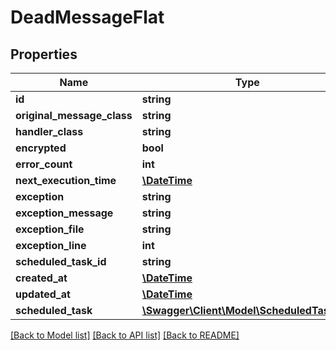 # DeadMessageFlat

## Properties
Name | Type | Description | Notes
------------ | ------------- | ------------- | -------------
**id** | **string** |  | [optional] 
**original_message_class** | **string** |  | 
**handler_class** | **string** |  | 
**encrypted** | **bool** |  | 
**error_count** | **int** |  | 
**next_execution_time** | [**\DateTime**](\DateTime.md) |  | 
**exception** | **string** |  | 
**exception_message** | **string** |  | 
**exception_file** | **string** |  | 
**exception_line** | **int** |  | 
**scheduled_task_id** | **string** |  | [optional] 
**created_at** | [**\DateTime**](\DateTime.md) |  | 
**updated_at** | [**\DateTime**](\DateTime.md) |  | 
**scheduled_task** | [**\Swagger\Client\Model\ScheduledTaskFlat**](ScheduledTaskFlat.md) |  | [optional] 

[[Back to Model list]](../../README.md#documentation-for-models) [[Back to API list]](../../README.md#documentation-for-api-endpoints) [[Back to README]](../../README.md)

